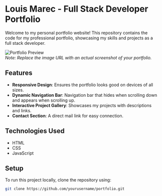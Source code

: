 # Louis Marec - Full Stack Developer Portfolio

Welcome to my personal portfolio website! This repository contains the code for my professional portfolio, showcasing my skills and projects as a full stack developer.

![Portfolio Preview](https://via.placeholder.com/1200x600.png?text=Portfolio+Preview)  
*Note: Replace the image URL with an actual screenshot of your portfolio.*

## Features

- **Responsive Design**: Ensures the portfolio looks good on devices of all sizes.
- **Dynamic Navigation Bar**: Navigation bar that hides when scrolling down and appears when scrolling up.
- **Interactive Project Gallery**: Showcases my projects with descriptions and links.
- **Contact Section**: A direct mail link for easy connection.

## Technologies Used

- HTML
- CSS
- JavaScript

## Setup

To run this project locally, clone the repository using:

```bash
git clone https://github.com/yourusername/portfolio.git
```
